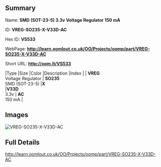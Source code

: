 

## Summary
 
Name: __SMD (SOT-23-5) 3.3v Voltage Regulator 150 mA__

ID: __VREG-SO235-X-V33D-AC__

Hex ID: __VS533__

WebPage: __http://learn.oomlout.co.uk/OO/Projects/oomp/part/VREG-SO235-X-V33D-AC__

Short URL: __http://oom.lt/VS533__


|Type   |Size   |Color   |Description   |Index   |
| __VREG__ <br>Voltage Regulator  | __SO235__<br>SMD (SOT-23-5)   |__X__<br>    |__V33D__<br>3.3v    | __AC__<br> 150 mA |


## Images
![VREG-SO235-X-V33D-AC](http://oomlout.com/oomp-gen/parts/VREG-SO235-X-V33D-AC/VREG-SO235-X-V33D-AC_420.jpg)

## Full Details

 http://learn.oomlout.co.uk/OO/Projects/oomp/part/VREG-SO235-X-V33D-AC

